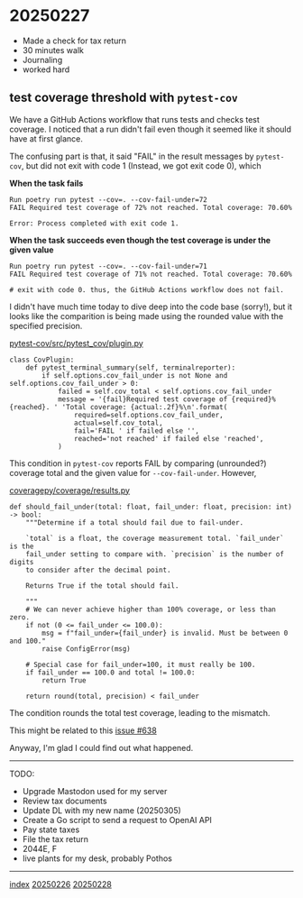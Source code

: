 <head><meta name="viewport" content="width=device-width, initial-scale=1.0, user-scalable=yes" /><meta charset="UTF-8"></head>

# 20250227

- Made a check for tax return
- 30 minutes walk
- Journaling
- worked hard

## test coverage threshold with `pytest-cov`

We have a GitHub Actions workflow that runs tests and checks test coverage. I noticed that a run didn't fail even though it seemed like it should have at first glance.

The confusing part is that, it said "FAIL" in the result messages by `pytest-cov`, but did not exit with code 1 (Instead, we got exit code 0), which 

**When the task fails**

```
Run poetry run pytest --cov=. --cov-fail-under=72
FAIL Required test coverage of 72% not reached. Total coverage: 70.60%

Error: Process completed with exit code 1.
```

**When the task succeeds even though the test coverage is under the given value**

```
Run poetry run pytest --cov=. --cov-fail-under=71
FAIL Required test coverage of 71% not reached. Total coverage: 70.60%

# exit with code 0. thus, the GitHub Actions workflow does not fail.
```

I didn't have much time today to dive deep into the code base (sorry!), but it looks like the comparition is being made using the rounded value with the specified precision.

[pytest-cov/src/pytest\_cov/plugin.py](https://github.com/pytest-dev/pytest-cov/blob/4732d50f2322a6e0ea480a6c400fbc96f78283bb/src/pytest_cov/plugin.py#L380)

```
class CovPlugin:
    def pytest_terminal_summary(self, terminalreporter):
        if self.options.cov_fail_under is not None and self.options.cov_fail_under > 0:
            failed = self.cov_total < self.options.cov_fail_under
            message = '{fail}Required test coverage of {required}% {reached}. ' 'Total coverage: {actual:.2f}%\n'.format(
                required=self.options.cov_fail_under,
                actual=self.cov_total,
                fail='FAIL ' if failed else '',
                reached='not reached' if failed else 'reached',
            )
```

This condition in `pytest-cov` reports FAIL by comparing (unrounded?) coverage total and the given value for `--cov-fail-under`. However,

[coveragepy/coverage/results.py](https://github.com/nedbat/coveragepy/blob/1aecfa7ae2a81aa9c278cbb43718ae7e4bdcf5b5/coverage/results.py#L399)

```
def should_fail_under(total: float, fail_under: float, precision: int) -> bool:
    """Determine if a total should fail due to fail-under.

    `total` is a float, the coverage measurement total. `fail_under` is the
    fail_under setting to compare with. `precision` is the number of digits
    to consider after the decimal point.

    Returns True if the total should fail.

    """
    # We can never achieve higher than 100% coverage, or less than zero.
    if not (0 <= fail_under <= 100.0):
        msg = f"fail_under={fail_under} is invalid. Must be between 0 and 100."
        raise ConfigError(msg)

    # Special case for fail_under=100, it must really be 100.
    if fail_under == 100.0 and total != 100.0:
        return True

    return round(total, precision) < fail_under
```

The condition rounds the total test coverage, leading to the mismatch.

This might be related to this [issue #638](https://github.com/pytest-dev/pytest-cov/issues/638)

Anyway, I'm glad I could find out what happened.

---

TODO:

- Upgrade Mastodon used for my server
- Review tax documents
- Update DL with my new name (20250305)
- Create a Go script to send a request to OpenAI API
- Pay state taxes
- File the tax return
- 2044E, F
- live plants for my desk, probably Pothos

---

[index](../../index.html)
[20250226](20250226.html)
[20250228](20250228.html)
